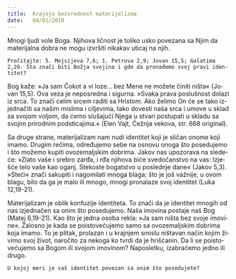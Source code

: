 ```yaml
---
title:  Kraj­nja bez­vred­nost ma­te­ri­ja­li­zma
date:   04/01/2018
---
```


Mno­gi lju­di vole Boga. Nji­ho­va lič­nost je to­li­ko usko po­ve­za­na sa Njim da ma­te­ri­jal­na do­bra ne mogu iz­vr­ši­ti ni­ka­kav uti­caj na njih.

`Pro­či­taj­te: 5. Moj­si­je­va 7,6; 1. Pe­tro­va 2,9; Jo­van 15,5; Ga­la­ti­ma 2,20. Šta zna­či biti Bož­ja svo­ji­na i gde da pro­na­đe­mo svoj pra­vi iden­ti­tet?`

Bog kaže: »Ja sam Čo­kot a vi loze... bez Mene ne mo­že­te či­ni­ti ni­šta« (Jo­van 15,5). Ova veza je ne­po­sred­na i si­gur­na. »Sva­ka pra­va po­slu­šnost do­la­zi iz srca. To zna­či ce­lim sr­cem ra­di­ti sa Hri­stom. Ako že­li­mo On će se tako iz­jed­na­či­ti sa na­šim mi­sli­ma i ci­lje­vi­ma, tako do­ve­sti naša srca i umo­ve u sklad sa svo­jom vo­ljom, da ćemo slu­ša­ju­ći Nje­ga u stva­ri po­stu­pa­ti u skla­du sa svo­jim pri­rod­nim pod­sti­ca­ji­ma.« (Elen Vajt, Če­žnja ve­ko­va, str. 668 ori­gi­nal).

Sa dru­ge stra­ne, ma­te­ri­ja­li­zam nam nudi iden­ti­tet koji je sli­čan ono­me koji ima­mo. Dru­gim re­či­ma, odre­đu­je­mo sebe na osno­vu ono­ga što po­se­du­je­mo i što mo­že­mo ku­pi­ti ovo­ze­malj­skim do­bri­ma. Ja­kov nas upo­zo­ra­va na sle­de­će: »Zla­to vaše i sre­bro za­rđa, i rđa nji­ho­va biće sve­do­čan­stvo na vas: Iz­je­šće telo vaše kao oga­nj. Ste­ko­ste bo­gat­stvo u po­sled­nje dane« (Ja­kov 5,3). »Ste­ći« zna­či sa­ku­pi­ti i na­go­mi­la­ti mno­ga bla­ga; što je još va­žni­je, u ovom bla­gu, bilo da ga je malo ili mno­go, mno­gi pro­na­la­ze svoj iden­ti­tet (Luka 12,19-21).

Ma­te­ri­ja­li­zam je oblik kon­fu­zi­je iden­ti­te­ta. To zna­či da je iden­ti­tet mno­gih od nas iz­jed­na­čen sa onim što po­se­du­je­mo. Naša imo­vi­na po­sta­je naš Bog (Ma­tej 6,19-21). Kao što je jed­na oso­ba re­kla: »Ja sam ni­šta bez svo­je imo­vi­ne«. Ža­lo­sno je kada se po­i­sto­ve­ću­je­mo samo sa ovo­ze­malj­skim do­bri­ma koja ima­mo. To je pli­tak, pro­la­zan i u kraj­njem smi­slu ni­šta­van na­čin ko­jim ži­vi­mo svoj ži­vot, na­ro­či­to za ne­ko­ga ko tvr­di da je hri­šća­nin. Da li se po­i­sto­ve­ću­je­mo sa Bo­gom ili svo­jom imo­vi­nom? Na­po­slet­ku, iza­bra­će­mo jed­no ili dru­go.

`U ko­joj meri je vaš iden­ti­tet po­ve­zan sa onim što po­se­du­je­te?`